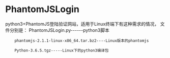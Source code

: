 # PhantomJSLogin
python3+PhantomJS登陆验证网站，适用于Linux终端下有这种需求的情况，
文件分别是：
		PhantomJSLogin.py------python3脚本

		phantomjs-2.1.1-linux-x86_64.tar.bz2----Linux版本的phantomjs

		Python-3.6.5.tgz-----Linux下的python3编译包
